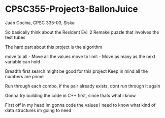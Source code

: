 # CPSC355-Project3-BallonJuice

Juan Cocina, CPSC 335-03, Siska

So basically think about the Resident Evil 2 Remake puzzle that involves the test tubes

The hard part about this project is the algorithm

move to all
	- Move all the values
move to limit
	- Move as many as the next variable can hold

Breadth first search might be good for this project
Keep in mind all the numbers are prime

Run through each combo, if the pair already exists, dont run through it again


Gonna try building the code in C++ first, since thats what i know

First off in my head
Im gonna code the values
I need to know what kind of data structures im going to need
